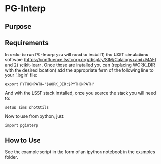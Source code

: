 # PG-Interp

## Purpose


## Requirements
In order to run PG-Interp you will need to install 1) the LSST simulations software
(https://confluence.lsstcorp.org/display/SIM/Catalogs+and+MAF) and 2) scikit-learn. Once those are installed
you can (replacing WORK_DIR with the desired location) add the appropriate form of the following line to your
'.login' file:

    export PYTHONPATH='$WORK_DIR:$PYTHONPATH'

And with the LSST stack installed, once you source the stack you will need to:

    setup sims_photUtils

Now to use from python, just:

    import pginterp

## How to Use
See the example script in the form of an ipython notebook in the examples folder.
